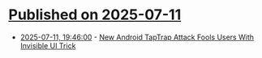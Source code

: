# [Published on 2025-07-11](index.md)

* [2025-07-11, 19:46:00](https://soylentnews.org/article.pl?sid=25/07/11/114218&from=rss) - [New Android TapTrap Attack Fools Users With Invisible UI Trick](https://soylentnews.org/article.pl?sid=25/07/11/114218&from=rss)
